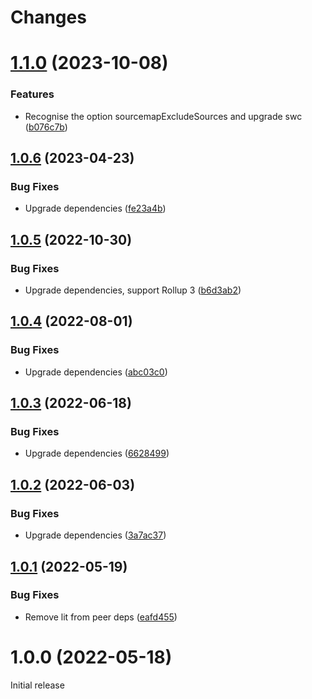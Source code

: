 # Changes

# [1.1.0](https://github.com/prantlf/rollup-plugin-swc-minify/compare/v1.0.6...v1.1.0) (2023-10-08)

### Features

* Recognise the option sourcemapExcludeSources and upgrade swc ([b076c7b](https://github.com/prantlf/rollup-plugin-swc-minify/commit/b076c7b6e8733e83c232a855ec1e0c4711fa5be5))

## [1.0.6](https://github.com/prantlf/rollup-plugin-swc-minify/compare/v1.0.5...v1.0.6) (2023-04-23)

### Bug Fixes

* Upgrade dependencies ([fe23a4b](https://github.com/prantlf/rollup-plugin-swc-minify/commit/fe23a4bd042f42733ae9bf381bae9fb1eb712e24))

## [1.0.5](https://github.com/prantlf/rollup-plugin-swc-minify/compare/v1.0.4...v1.0.5) (2022-10-30)

### Bug Fixes

* Upgrade dependencies, support Rollup 3 ([b6d3ab2](https://github.com/prantlf/rollup-plugin-swc-minify/commit/b6d3ab24e60870b752b42aab9dac2bc51280323e))

## [1.0.4](https://github.com/prantlf/rollup-plugin-swc-minify/compare/v1.0.3...v1.0.4) (2022-08-01)

### Bug Fixes

* Upgrade dependencies ([abc03c0](https://github.com/prantlf/rollup-plugin-swc-minify/commit/abc03c08a33e2b18bc72dc239f0c4f33a6852aba))

## [1.0.3](https://github.com/prantlf/rollup-plugin-swc-minify/compare/v1.0.2...v1.0.3) (2022-06-18)

### Bug Fixes

* Upgrade dependencies ([6628499](https://github.com/prantlf/rollup-plugin-swc-minify/commit/66284990e4d184ed7a7b1b5fa5b4def19902b8f4))

## [1.0.2](https://github.com/prantlf/rollup-plugin-swc-minify/compare/v1.0.1...v1.0.2) (2022-06-03)

### Bug Fixes

* Upgrade dependencies ([3a7ac37](https://github.com/prantlf/rollup-plugin-swc-minify/commit/3a7ac37a6d0fe4ec411c2e26f58d68ae6e23a02f))

## [1.0.1](https://github.com/prantlf/rollup-plugin-swc-minify/compare/v1.0.0...v1.0.1) (2022-05-19)

### Bug Fixes

* Remove lit from peer deps ([eafd455](https://github.com/prantlf/rollup-plugin-swc-minify/commit/eafd455f47d19bc7ae1007e68fd8c7ef1abf6a72))

# 1.0.0 (2022-05-18)

Initial release
